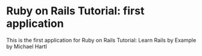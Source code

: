 # Ruby on Rails Tutorial: first application

This is the first application for Ruby on Rails Tutorial: Learn Rails by Example by Michael Hartl